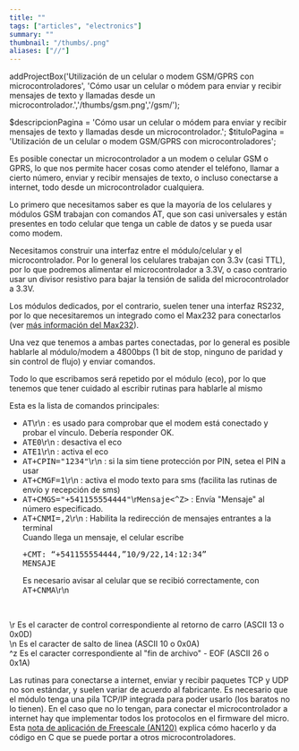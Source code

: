 ```yaml
---
title: ""
tags: ["articles", "electronics"]
summary: ""
thumbnail: "/thumbs/.png"
aliases: ["//"]
---
```

addProjectBox('Utilización de un celular o modem GSM/GPRS con microcontroladores', 'Cómo usar un celular o módem para enviar y recibir mensajes de texto y llamadas desde un microcontrolador.','/thumbs/gsm.png','/gsm/');

$descripcionPagina = 'Cómo usar un celular o módem para enviar y recibir mensajes de texto y llamadas desde un microcontrolador.';
	$tituloPagina = 'Utilización de un celular o modem GSM/GPRS con microcontroladores';
<p>Es posible conectar un microcontrolador a un modem o celular GSM o GPRS, lo que nos permite hacer cosas como atender el teléfono, llamar a cierto número, enviar y recibir mensajes de texto, o incluso conectarse a internet, todo desde un microcontrolador cualquiera.</p>
<p>Lo primero que necesitamos saber es que la mayoría de los celulares y módulos GSM trabajan con comandos AT, que son casi universales y están presentes en todo celular que tenga un cable de datos y se pueda usar como modem.</p>
<p>Necesitamos construir una interfaz entre el módulo/celular y el microcontrolador. Por lo general los celulares trabajan con 3.3v (casi TTL), por lo que podremos alimentar el microcontrolador a 3.3V, o caso contrario usar un divisor resistivo para bajar la tensión de salida del microcontrolador a 3.3V.</p>
<p>Los módulos dedicados, por el contrario, suelen tener una interfaz RS232, por lo que necesitaremos un integrado como el Max232 para conectarlos (ver <a href="/rs232ttl">más información del Max232</a>).</p>
<p>Una vez que tenemos a ambas partes conectadas, por lo general es posible hablarle al módulo/modem a 4800bps (1 bit de stop, ninguno de paridad y sin control de flujo) y enviar comandos. </p>
<p>Todo lo que escribamos será repetido por el módulo (eco), por lo que tenemos que tener cuidado al escribir rutinas para hablarle al mismo</p>
<p>Esta es la lista de comandos principales:</p>
<ul>
	<li><tt>AT</tt>\r\n : es usado para comprobar que el modem está conectado y probar el vínculo. Debería responder OK.</li>
	<li><tt>ATE0</tt>\r\n : desactiva el eco</li>
	<li><tt>ATE1</tt>\r\n : activa el eco</li>
	<li><tt>AT+CPIN="1234"</tt>\r\n : si la sim tiene protección por PIN, setea el PIN a usar</li>
	<li><tt>AT+CMGF=1</tt>\r\n : activa el modo texto para sms (facilita las rutinas de envío y recepción de sms)</li>
	<li><tt>AT+CMGS="+541155554444"</tt>\r<tt>Mensaje<^Z></tt> : Envía "Mensaje" al número especificado.</li>
	<li><tt>AT+CNMI=,2</tt>\r\n : Habilita la redirección de mensajes entrantes a la terminal</br>
		Cuando llega un mensaje, el celular escribe <pre>+CMT: “+541155554444,”10/9/22,14:12:34”<br/>MENSAJE</pre>
		Es necesario avisar al celular que se recibió correctamente, con <tt>AT+CNMA</tt>\r\n
		</li>
</ul><br/>
<p>\r Es el caracter de control correspondiente al retorno de carro (ASCII 13 o 0x0D)<br/> \n Es el caracter de salto de linea (ASCII 10 o 0x0A)<br/> ^z Es el caracter correspondiente al "fin de archivo" - EOF (ASCII 26 o 0x1A)</p>
<p>Las rutinas para conectarse a internet, enviar y recibir paquetes TCP y UDP no son estándar, y suelen variar de acuerdo al fabricante. Es necesario que el módulo tenga una pila TCP/IP integrada para poder usarlo (los baratos no lo tienen). En el caso que no lo tengan, para conectar el microcontrolador a internet hay que implementar todos los protocolos en el firmware del micro. Esta <a href="http://cache.freescale.com/files/microcontrollers/doc/app_note/AN2120.pdf">nota de aplicación de Freescale (AN120)</a> explica cómo hacerlo y da código en C que se puede portar a otros microcontroladores.</p>
